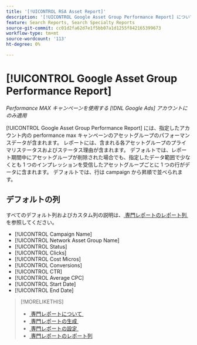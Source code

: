 ```yaml
---
title: '[!UICONTROL RSA Asset Report]'
description: '[!UICONTROL Google Asset Group Performance Report] について説明します。'
feature: Search Reports, Search Specialty Reports
source-git-commit: cc01d2fa62d7e1f5bb07a1d1255f842165399673
workflow-type: tm+mt
source-wordcount: '113'
ht-degree: 0%

---
```


# [!UICONTROL Google Asset Group Performance Report]

*Performance MAX キャンペーンを使用する [!DNL Google Ads] アカウントにのみ適用*

[!UICONTROL Google Asset Group Performance Report] には、指定したアカウント内の performance max キャンペーンのアセットグループのパフォーマンスデータが含まれます。 レポートには、含まれる各アセットグループのプライマリステータスおよびステータス理由が含まれます。 デフォルトでは、レポート期間中にアセットグループが削除された場合でも、指定したデータ範囲で少なくとも 1 つのインプレッションを受信したアセットグループごとに 1 つの行がデータに含まれます。 デフォルトでは、行は campaign から昇順で並べられます。

<!-- We're pulling data directly from GGL and not storing it, so no limitations on our end WRT date range. -->

## デフォルトの列

すべてのデフォルト列およびカスタム列の説明は、[&#x200B; 専門レポートのレポート列 &#x200B;](specialty-report-columns.md) を参照してください。

* [!UICONTROL Campaign Name]
* [!UICONTROL Network Asset Group Name]
* [!UICONTROL Status]
* [!UICONTROL Clicks]
* [!UICONTROL Cost Micros]
* [!UICONTROL Conversions]
* [!UICONTROL CTR]
* [!UICONTROL Average CPC]
* [!UICONTROL Start Date]
* [!UICONTROL End Date]

>[!MORELIKETHIS]
>
>* [&#x200B; 専門レポートについて &#x200B;](specialty-report-about.md)
>* [&#x200B; 専門レポートの生成 &#x200B;](specialty-report-generate.md)
>* [&#x200B; 専門レポートの設定 &#x200B;](specialty-report-settings.md)
>* [&#x200B; 専門レポートのレポート列 &#x200B;](specialty-report-columns.md)
